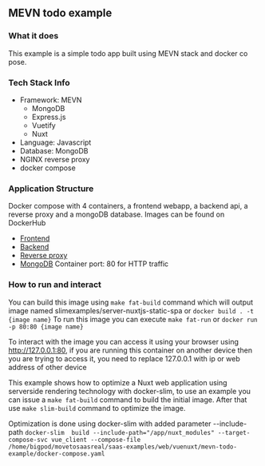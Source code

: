 ## MEVN todo example

### What it does  
This example is a simple todo app built using MEVN stack and docker co pose.

### Tech Stack Info  
- Framework: MEVN
  - MongoDB
  - Express.js
  - Vuetify
  - Nuxt
- Language: Javascript
- Database: MongoDB
- NGINX reverse proxy
- docker compose

### Application Structure
Docker compose with 4 containers, a frontend webapp, a backend api, a reverse proxy and a mongoDB database.
Images can be found on DockerHub
- [Frontend](https://hub.docker.com/r/slimexamples/mevn-todo-example-app-client)
- [Backend](https://hub.docker.com/r/slimexamples/mevn-todo-example-app-api)
- [Reverse proxy](https://hub.docker.com/r/slimexamples/mevn-todo-example-app-reverse-proxy)
- [MongoDB](https://hub.docker.com/_/mongo)
Container port: 80 for HTTP traffic

### How to run and interact
You can build this image using `make fat-build` command which will output image named slimexamples/server-nuxtjs-static-spa or `docker build . -t {image name}`
To run this image you can execute `make fat-run` or `docker run -p 80:80 {image name}`

To interact with the image you can access it using your browser using http://127.0.0.1:80, if you are running this container on another device then you are trying to access it, you need to replace 127.0.0.1 with ip or web address of other device

This example shows how to optimize a Nuxt web application using serverside rendering technology with docker-slim, to use an example you can issue a `make fat-build` command to build the initial image. After that use `make slim-build` command to optimize the image.

Optimization is done using docker-slim with added parameter --include-path `docker-slim  build --include-path="/app/nuxt_modules" --target-compose-svc vue_client --compose-file /home/bigpod/movetosaasreal/saas-examples/web/vuenuxt/mevn-todo-example/docker-compose.yaml`
